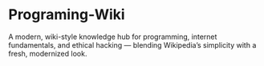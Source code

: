 # Programing-Wiki
A modern, wiki-style knowledge hub for programming, internet fundamentals, and ethical hacking — blending Wikipedia’s simplicity with a fresh, modernized look.
